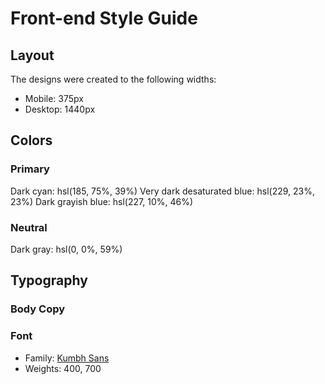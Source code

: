 # Front-end Style Guide

## Layout

The designs were created to the following widths:

- Mobile: 375px
- Desktop: 1440px

## Colors

### Primary

Dark cyan: hsl(185, 75%, 39%)
Very dark desaturated blue: hsl(229, 23%, 23%)
Dark grayish blue: hsl(227, 10%, 46%)

### Neutral

Dark gray: hsl(0, 0%, 59%)

## Typography

### Body Copy

<!-- - Font size (name and stats): 18px -->

### Font

- Family: [Kumbh Sans](https://fonts.google.com/specimen/Kumbh+Sans)
- Weights: 400, 700
